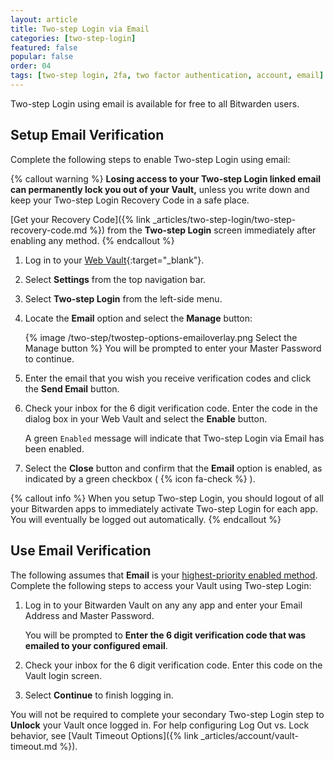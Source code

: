 ```yaml
---
layout: article
title: Two-step Login via Email
categories: [two-step-login]
featured: false
popular: false
order: 04
tags: [two-step login, 2fa, two factor authentication, account, email]
---
```


Two-step Login using email is available for free to all Bitwarden users.

## Setup Email Verification

Complete the following steps to enable Two-step Login using email:

{% callout warning %}
**Losing access to your Two-step Login linked email can permanently lock you out of your Vault,** unless you write down and keep your Two-step Login Recovery Code in a safe place.

[Get your Recovery Code]({% link _articles/two-step-login/two-step-recovery-code.md %}) from the **Two-step Login** screen immediately after enabling any method.
{% endcallout %}

1. Log in to your [Web Vault](https://vault.bitwarden.com){:target="\_blank"}.
2. Select **Settings** from the top navigation bar.
3. Select **Two-step Login** from the left-side menu.
4. Locate the **Email** option and select the **Manage** button:

   {% image /two-step/twostep-options-emailoverlay.png Select the Manage button %}
   You will be prompted to enter your Master Password to continue.
5. Enter the email that you wish you receive verification codes and click the **Send Email** button.
6. Check your inbox for the 6 digit verification code. Enter the code in the dialog box in your Web Vault and select the **Enable** button.

   A green `Enabled` message will indicate that Two-step Login via Email has been enabled.
7. Select the **Close** button and confirm that the **Email** option is enabled, as indicated by a green checkbox ( {% icon fa-check %} ).

{% callout info %}
When you setup Two-step Login, you should logout of all your Bitwarden apps to immediately activate Two-step Login for each app. You will eventually be logged out automatically.
{% endcallout %}

## Use Email Verification

The following assumes that **Email** is your [highest-priority enabled method](https://bitwarden.com/help/article/setup-two-step-login/#using-multiple-methods). Complete the following steps to access your Vault using Two-step Login:

1. Log in to your Bitwarden Vault on any any app and enter your Email Address and Master Password.

   You will be prompted to **Enter the 6 digit verification code that was emailed to your configured email**.
2. Check your inbox for the 6 digit verification code. Enter this code on the Vault login screen.
3. Select **Continue** to finish logging in.

You will not be required to complete your secondary Two-step Login step to **Unlock** your Vault once logged in. For help configuring Log Out vs. Lock behavior, see [Vault Timeout Options]({% link _articles/account/vault-timeout.md %}).
